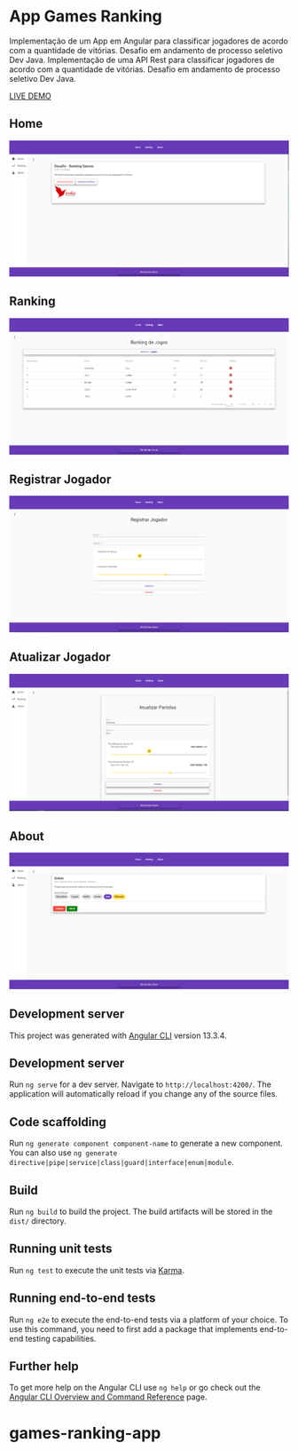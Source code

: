 # App Games Ranking

Implementação de um App em Angular para classificar jogadores de acordo com a quantidade de vitórias. 
Desafio em andamento de processo seletivo Dev Java.
Implementação de uma API Rest para classificar jogadores de acordo com a quantidade de vitórias. 
Desafio em andamento de processo seletivo Dev Java.

<a href="https://games-ranking-app.herokuapp.com/">LIVE DEMO</a>

## Home
<img src="https://github.com/dionlan/games-ranking-app/blob/main/src/assets/img/home.PNG?raw=true?raw=true" alt="Home"/>

## Ranking
<img src="https://github.com/dionlan/games-ranking-app/blob/main/src/assets/img/ranking.PNG?raw=true" alt="Ranking"/>

## Registrar Jogador
<img src="https://github.com/dionlan/games-ranking-app/blob/main/src/assets/img/cadastro%20jogador.PNG?raw=true" alt="Registrar Jogador"/>

## Atualizar Jogador
<img src="https://github.com/dionlan/games-ranking-app/blob/main/src/assets/img/atualizar.PNG?raw=true" alt="Atualizar Jogador"/>

## About
<img src="https://github.com/dionlan/games-ranking-app/blob/main/src/assets/img/about.PNG?raw=true" alt="About"/>

## Development server
This project was generated with [Angular CLI](https://github.com/angular/angular-cli) version 13.3.4.

## Development server

Run `ng serve` for a dev server. Navigate to `http://localhost:4200/`. The application will automatically reload if you change any of the source files.

## Code scaffolding

Run `ng generate component component-name` to generate a new component. You can also use `ng generate directive|pipe|service|class|guard|interface|enum|module`.

## Build

Run `ng build` to build the project. The build artifacts will be stored in the `dist/` directory.

## Running unit tests

Run `ng test` to execute the unit tests via [Karma](https://karma-runner.github.io).

## Running end-to-end tests

Run `ng e2e` to execute the end-to-end tests via a platform of your choice. To use this command, you need to first add a package that implements end-to-end testing capabilities.

## Further help

To get more help on the Angular CLI use `ng help` or go check out the [Angular CLI Overview and Command Reference](https://angular.io/cli) page.
# games-ranking-app
